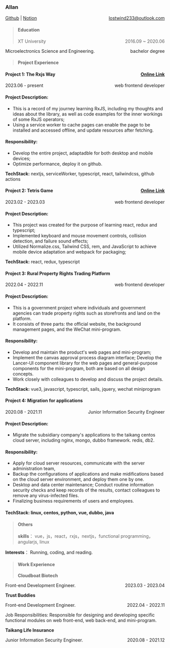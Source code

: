 ### Allan

[Github](https://jiangfan233.github.io/rxjs-way/) | [Notion](https://boiling-truffle-5db.notion.site/interview-98afc8fc8b2c491ba62ed16258f99ca0) <span style="float: right">lostwind233@outlook.com</span>

> #### Education
>
> XT University<span style="float: right">2016.09 ~ 2020.06</span>

Microelectronics Science and Engineering.<span style="float: right">bachelor degree</span>

> #### Project Experience

#### **Project 1: The Rxjs Way**<span style="float: right">[Online Link](https://jiangfan233.github.io/rxjs-way/)</span>

2023.06 - present <span style="float:right">web frontend developer</span>

#### Project Description:

- This is a record of my journey learning RxJS, including my thoughts and ideas about the library, as well as code examples for the inner workings of some RxJS operators;
- Using a service worker to cache pages can enable the page to be installed and accessed offline, and update resources after fetching.

#### Responsibility:

- Develop the entire project, adaptadble for both desktop and mobile devices;
- Optimize performance, deploy it on github.

**TechStack:** nextjs, serviceWorker, typescript, react, tailwindcss, github actions

#### **Project 2: Tetris Game**<span style="float: right">[Online Link](https://jiangfan233.github.io/tetris/)</span>

2023.02 - 2023.03 <span style="float: right">web frontend developer</span>

#### Project Description:

- This project was created for the purpose of learning react, redux and typescript;
- Implemented keyboard and mouse movement controls, collision detection, and failure sound effects;
- Utilized Normalize.css, Tailwind CSS, rem, and JavaScript to achieve mobile device adaptation and webpack for packaging;

**TechStack:** react, redux, typescript

#### **Project 3: Rural Property Rights Trading Platform**

2022.04 - 2022.11<span style="float: right;">web frontend developer</span>

#### Project Description:

- This is a government project where individuals and government agencies can trade property rights such as storefronts and land on the platform.
- It consists of three parts: the official website, the background management pages, and the WeChat mini-program.

#### Responsibility:

- Develop and maintain the product's web pages and mini-program;
- Implement the canvas approval process diagram interface;
  Develop the Lancer-UI component library for the web pages and general-purpose components for the mini-program, both are based on all design concepts.
- Work closely with colleagues to develop and discuss the project details.

**TechStack:** vue3, javascript, typescript, sails, jquery, wechat miniprogram

#### **Project 4: Migration for applications**

2020.08 - 2021.11<span style="float: right">Junior Information Security Engineer</span>

#### Project Description:

- Migrate the subsidiary company's applications to the taikang centos cloud server, including nginx, mongo, dubbo framework. redis, db2.

#### Responsibility:

- Apply for cloud server resources, communicate with the server administration team,
- Backup the configurations of applications and make midifications based on the cloud server environment, and deploy them one by one.
- Desktop and data center maintenance;
  Conduct routine information security checks and keep records of the results, contact colleagues to remove any virus-infected files.
- Finalizing business requirements of users and employees.

#### TechStack: linux, centos, python, vue, dubbo, java

> #### Others
>
> **skills**： vue，js，react，rxjs，nextjs，functional programming，angularjs, linux

**Interests**： Running, coding, and reading.

> #### Work Experience
>
> **Cloudboat Biotech**

Front-end Development Engineer. <span style="float:right;">2023.03 - 2023.04</span>

**Trust Buddies**

Front-end Development Engineer.<span style="float:right;">2022.04 - 2022.11</span>

Job Responsibilities: Responsible for designing and developing specific functional modules on web front-end, web back-end, and mini-program.

**Taikang Life Insurance**

Junior Information Security Engineer. <span style="float:right;">2020.08 - 2021.12</span>
